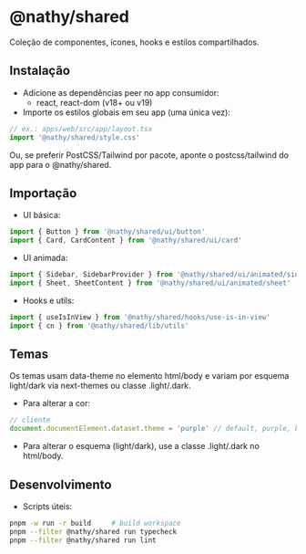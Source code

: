 # @nathy/shared

Coleção de componentes, ícones, hooks e estilos compartilhados.

## Instalação

- Adicione as dependências peer no app consumidor:
  - react, react-dom (v18+ ou v19)
- Importe os estilos globais em seu app (uma única vez):

```ts
// ex.: apps/web/src/app/layout.tsx
import '@nathy/shared/style.css'
```

Ou, se preferir PostCSS/Tailwind por pacote, aponte o postcss/tailwind do app para o @nathy/shared.

## Importação

- UI básica:
```ts
import { Button } from '@nathy/shared/ui/button'
import { Card, CardContent } from '@nathy/shared/ui/card'
```

- UI animada:
```ts
import { Sidebar, SidebarProvider } from '@nathy/shared/ui/animated/sidebar'
import { Sheet, SheetContent } from '@nathy/shared/ui/animated/sheet'
```

- Hooks e utils:
```ts
import { useIsInView } from '@nathy/shared/hooks/use-is-in-view'
import { cn } from '@nathy/shared/lib/utils'
```

## Temas

Os temas usam data-theme no elemento html/body e variam por esquema light/dark via next-themes ou classe .light/.dark.

- Para alterar a cor:
```ts
// cliente
document.documentElement.dataset.theme = 'purple' // default, purple, blue, green, teal, crimson
```

- Para alterar o esquema (light/dark), use a classe .light/.dark no html/body.

## Desenvolvimento

- Scripts úteis:
```bash
pnpm -w run -r build     # build workspace
pnpm --filter @nathy/shared run typecheck
pnpm --filter @nathy/shared run lint
```
